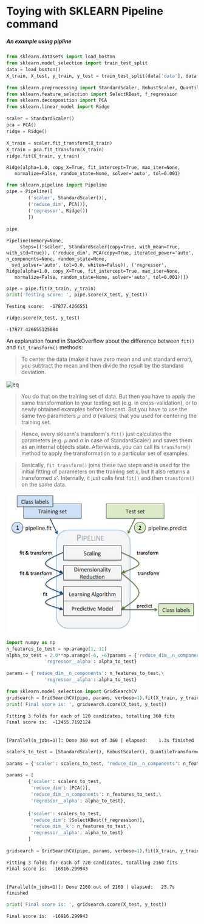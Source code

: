 
# Toying with SKLEARN Pipeline command

##### An example using pipline


```python
from sklearn.datasets import load_boston
from sklearn.model_selection import train_test_split
data = load_boston()
X_train, X_test, y_train, y_test = train_test_split(data['data'], data['target'])
```


```python
from sklearn.preprocessing import StandardScaler, RobustScaler, QuantileTransformer
from sklearn.feature_selection import SelectKBest, f_regression
from sklearn.decomposition import PCA
from sklearn.linear_model import Ridge
```


```python
scaler = StandardScaler()
pca = PCA()
ridge = Ridge()
```


```python
X_train = scaler.fit_transform(X_train)
X_train = pca.fit_transform(X_train)
ridge.fit(X_train, y_train)
```




    Ridge(alpha=1.0, copy_X=True, fit_intercept=True, max_iter=None,
       normalize=False, random_state=None, solver='auto', tol=0.001)




```python
from sklearn.pipeline import Pipeline
pipe = Pipeline([
        ('scaler', StandardScaler()),
        ('reduce_dim', PCA()),
        ('regressor', Ridge())
        ])
```


```python
pipe
```




    Pipeline(memory=None,
         steps=[('scaler', StandardScaler(copy=True, with_mean=True, with_std=True)), ('reduce_dim', PCA(copy=True, iterated_power='auto', n_components=None, random_state=None,
      svd_solver='auto', tol=0.0, whiten=False)), ('regressor', Ridge(alpha=1.0, copy_X=True, fit_intercept=True, max_iter=None,
       normalize=False, random_state=None, solver='auto', tol=0.001))])




```python
pipe = pipe.fit(X_train, y_train)
print('Testing score: ', pipe.score(X_test, y_test))
```

    Testing score:  -17877.4266551
    


```python
ridge.score(X_test, y_test)
```




    -17877.426655125084



An explanation found in StackOverflow about the difference between ```fit()``` and ```fit_transform()``` methods: 

>To center the data (make it have zero mean and unit standard error), you subtract the mean and then divide the result by the standard deviation.

<div><img align="center" src="http://www.sciweavers.org/tex2img.php?eq=%20%5Cmapsto%20%5C%20%5C%20%5C%20%5C%20%5C%20%5C%20%5C%20%5C%20%5C%20%5C%20%5C%20%5C%20x%E2%80%B2%3D%5Cfrac%7Bx%20-%20%5Cmu%20%7D%7B%20%5Csigma%20%7D&bc=White&fc=Black&im=jpg&fs=12&ff=arev&edit=0" alt="eq"/></div>

>You do that on the training set of data. But then you have to apply the same transformation to your testing set (e.g. in cross-validation), or to newly obtained examples before forecast. But you have to use the same two parameters $μ$ and $σ$ (values) that you used for centering the training set.

>Hence, every sklearn's transform's ```fit()``` just calculates the parameters (e.g. $μ$ and $σ$ in case of StandardScaler) and saves them as an internal objects state. Afterwards, you can call its ```transform()``` method to apply the transformation to a particular set of examples.

>Basically, ```fit_transform()``` joins these two steps and is used for the initial fitting of parameters on the training set $x$, but it also returns a transformed $x′$. Internally, it just calls first ```fit()``` and then ```transform()``` on the same data.

![image.png](https://github.com/TitoOrt/Toying_with_python_pipeline/blob/master/image.png)


```python
import numpy as np
n_features_to_test = np.arange(1, 11)
alpha_to_test = 2.0**np.arange(-6, +6)params = {'reduce_dim__n_components': n_features_to_test,\
              'regressor__alpha': alpha_to_test}
```


```python
params = {'reduce_dim__n_components': n_features_to_test,\
              'regressor__alpha': alpha_to_test}
```


```python
from sklearn.model_selection import GridSearchCV
gridsearch = GridSearchCV(pipe, params, verbose=1).fit(X_train, y_train)
print('Final score is: ', gridsearch.score(X_test, y_test))
```

    Fitting 3 folds for each of 120 candidates, totalling 360 fits
    Final score is:  -12455.7192124
    

    [Parallel(n_jobs=1)]: Done 360 out of 360 | elapsed:    1.3s finished
    


```python
scalers_to_test = [StandardScaler(), RobustScaler(), QuantileTransformer()]
```


```python
params = {'scaler': scalers_to_test, 'reduce_dim__n_components': n_features_to_test, 'regressor__alpha': alpha_to_test}
```


```python
params = [
        {'scaler': scalers_to_test,
         'reduce_dim': [PCA()],
         'reduce_dim__n_components': n_features_to_test,\
         'regressor__alpha': alpha_to_test},

        {'scaler': scalers_to_test,
         'reduce_dim': [SelectKBest(f_regression)],
         'reduce_dim__k': n_features_to_test,\
         'regressor__alpha': alpha_to_test}
        ]
```


```python
gridsearch = GridSearchCV(pipe, params, verbose=1).fit(X_train, y_train)
```

    Fitting 3 folds for each of 720 candidates, totalling 2160 fits
    Final score is:  -16916.299943
    

    [Parallel(n_jobs=1)]: Done 2160 out of 2160 | elapsed:   25.7s finished
    


```python
print('Final score is: ', gridsearch.score(X_test, y_test))
```

    Final score is:  -16916.299943
    
